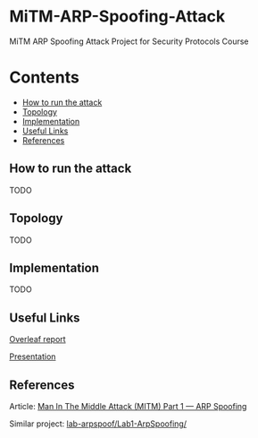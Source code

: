 # MiTM-ARP-Spoofing-Attack
MiTM ARP Spoofing Attack Project for Security Protocols Course

# Contents
- [How to run the attack](#how-to-run-the-attack)
- [Topology](#topology)
- [Implementation](#implementation)
- [Useful Links](#useful-links)
- [References](#references)

## How to run the attack
TODO

## Topology
TODO

## Implementation
TODO

## Useful Links
[Overleaf report](https://www.overleaf.com/project/600089e357cc67a96242f3a2)

[Presentation](https://ctipub-my.sharepoint.com/personal/andreia_ocanoaia_stud_acs_upb_ro/_layouts/15/doc.aspx?sourcedoc={4c68ae09-6dba-4b29-8e21-82b769040c31}&action=edit)

## References
Article: [Man In The Middle Attack (MITM) Part 1 — ARP Spoofing](https://levelup.gitconnected.com/man-in-the-middle-attack-part-1-arp-spoofing-6f5b174dec59)

Similar project: [lab-arpspoof/Lab1-ArpSpoofing/](https://github.com/BrunoVernay/lab-arpspoof/tree/master/Lab1-ArpSpoofing)
